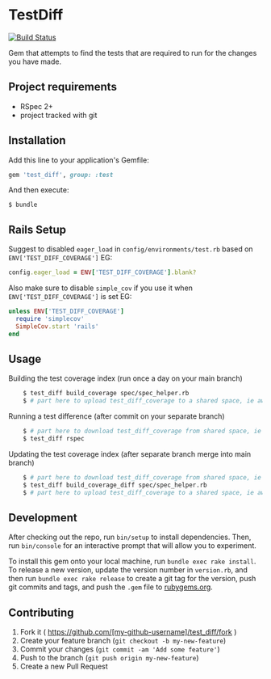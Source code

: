 # TestDiff
[![Build Status](https://travis-ci.org/grantspeelman/test_diff.svg?branch=master)](https://travis-ci.org/grantspeelman/test_diff)

Gem that attempts to find the tests that are required to run for the changes you have made.

## Project requirements

* RSpec 2+
* project tracked with git

## Installation

Add this line to your application's Gemfile:

```ruby
gem 'test_diff', group: :test
```

And then execute:

    $ bundle

## Rails Setup

Suggest to disabled `eager_load` in `config/environments/test.rb` based on `ENV['TEST_DIFF_COVERAGE']`
EG:

```ruby
config.eager_load = ENV['TEST_DIFF_COVERAGE'].blank?
```

Also make sure to disable `simple_cov` if you use it when `ENV['TEST_DIFF_COVERAGE']` is set
EG:

```ruby
unless ENV['TEST_DIFF_COVERAGE']
  require 'simplecov'
  SimpleCov.start 'rails'
end
```

## Usage

Building the test coverage index (run once a day on your main branch)

```bash
    $ test_diff build_coverage spec/spec_helper.rb
    $ # part here to upload test_diff_coverage to a shared space, ie aws
```

Running a test difference (after commit on your separate branch)

```bash
    $ # part here to download test_diff_coverage from shared space, ie aws
    $ test_diff rspec
```

Updating the test coverage index (after separate branch merge into main branch)

```bash
    $ # part here to download test_diff_coverage from shared space, ie aws
    $ test_diff build_coverage_diff spec/spec_helper.rb
    $ # part here to upload test_diff_coverage to a shared space, ie aws
```

## Development

After checking out the repo, run `bin/setup` to install dependencies. Then, run `bin/console` for an interactive prompt that will allow you to experiment.

To install this gem onto your local machine, run `bundle exec rake install`. To release a new version, update the version number in `version.rb`, and then run `bundle exec rake release` to create a git tag for the version, push git commits and tags, and push the `.gem` file to [rubygems.org](https://rubygems.org).

## Contributing

1. Fork it ( https://github.com/[my-github-username]/test_diff/fork )
2. Create your feature branch (`git checkout -b my-new-feature`)
3. Commit your changes (`git commit -am 'Add some feature'`)
4. Push to the branch (`git push origin my-new-feature`)
5. Create a new Pull Request
